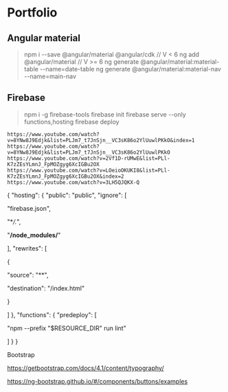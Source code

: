 # Portfolio

## Angular material

> npm i --save @angular/material @angular/cdk // V < 6
> ng add @angular/material // V >= 6
> ng generate @angular/material:material-table --name=date-table
> ng generate @angular/material:material-nav --name=main-nav

## Firebase

> npm i -g firebase-tools
> firebase init
> firebase serve --only functions,hosting
> firebase deploy

```
https://www.youtube.com/watch?v=8YNw8J9Edjk&list=PLJm7_t7JnSjn__VC3sK86o2YlUuwlPKkO&index=1
https://www.youtube.com/watch?v=8YNw8J9Edjk&list=PLJm7_t7JnSjn__VC3sK86o2YlUuwlPKkO
https://www.youtube.com/watch?v=2Vf1D-rUMwE&list=PLl-K7zZEsYLmnJ_FpMOZgyg6XcIGBu2OX
https://www.youtube.com/watch?v=LOeioOKUKI8&list=PLl-K7zZEsYLmnJ_FpMOZgyg6XcIGBu2OX&index=2
https://www.youtube.com/watch?v=3LH5QJQKX-Q
```

{
"hosting": {
"public": "public",
"ignore": [

"firebase.json",

"\*_/._",

"**/node_modules/**"

],
"rewrites": [

{

"source": "\*\*",

"destination": "/index.html"

}

]
},
"functions": {
"predeploy": [

"npm --prefix \"\$RESOURCE_DIR\" run lint"

]
}
}

Bootstrap

https://getbootstrap.com/docs/4.1/content/typography/

https://ng-bootstrap.github.io/#/components/buttons/examples
